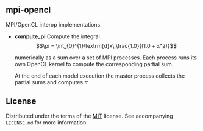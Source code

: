 ## mpi-opencl

MPI/OpenCL interop implementations.

- **compute_pi** Compute the integral
  $$\pi = \int_{0}^{1}\textrm{d}x\,\frac{1.0}{(1.0 + x^2)}$$
  
   numerically as a sum over a set of MPI processes.
   Each process runs its own OpenCL kernel to compute the corresponding partial sum.

   At the end of each model execution the master process collects the partial
   sums and computes $\pi$

<!--
## References
## Acknowlegements
-->

## License
Distributed under the terms of the [MIT](https://choosealicense.com/licenses/mit/) license. See  accompanying `LICENSE.md` for more information.
